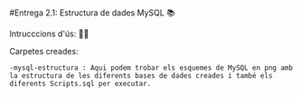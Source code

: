 
#Entrega 2.1: Estructura de dades MySQL 📚

Intrucccions d'ús: 🧙‍♂️

Carpetes creades: 

    -mysql-estructura : Aqui podem trobar els esquemes de MySQL en png amb la estructura de les diferents bases de dades creades i també els diferents Scripts.sql per executar.

